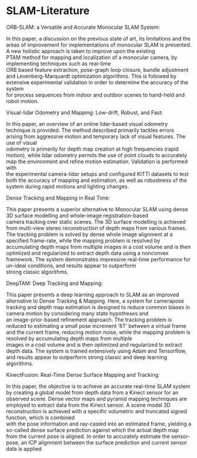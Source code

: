 # SLAM-Literature

ORB-SLAM:	a	Versatile	and	Accurate Monocular	SLAM	System:

In	this paper, a	discussion	on	the	previous state	of	art,	its	limitations	and	the	areas	of	improvement	for
implementations of	monocular SLAM	is	presented. A	new	holistic approach is	taken	to	improve	upon	the	existing	
PTAM	method	for	mapping	and	localization	of	a	monocular	camera,	by	implementing	techniques	such	as	real-time	
ORB	based	feature	extraction,	pose-graph	loop	closure,	bundle	adjustment and Levenberg-Marquardt optimization
algorithms.	This	is	followed	by	extensive	experimental	validation	in	order	to	determine	the	accuracy	of	the	system	
for	process	sequences	from	indoor	and	outdoor	scenes	to	hand-held	and	robot	motion.



Visual-lidar	Odometry	and	Mapping:	Low-drift,	Robust,	and	Fast:

In	this paper, an	overview	of an	online lidar-based	visual	odometry technique	is	provided.	The	method described
primarily	tackles	errors arising	from	aggressive	motion	and	temporary	lack	of	visual	features.	The use	of visual	
odometry	is	primarily	for depth	map	creation at high	frequencies (rapid	motion), while	lidar	odometry permits	the	
use	of	point	clouds to	accurately	map	the	environment and	refine motion estimation. Validation	is	performed	with	
the	experimental camera-lidar	setups and	configured	KITTI	datasets to	test	both	the	accuracy	of	mapping	and	
estimation,	as	well	as	robustness	of	the	system	during	rapid	motions and	lighting	changes.



Dense	Tracking	and Mapping in	Real	Time:

This paper presents a	superior	alternative	to	Monocular SLAM	using dense	3D	surface	modelling and	whole-image	registration-based	
camera	tracking over	static	scenes.	The	3D	surface	modelling	is	achieved	from	multi-view	stereo	reconstruction	of	depth	maps	from	various	
frames. The	tracking	problem	is	solved	by	dense	whole	image	alignment	at	a	specified	frame-rate,	while	the	mapping	problem is	resolved by	
accumulating	depth	maps	from	multiple	images in	a	cost	volume	and	is	then	optimized and	regularized	to	extract	depth	data using a nonconvex	framework. The	system	demonstrates	impressive	real-time	performance	for	un-ideal	conditions,	and	results	appear	to outperform	
strong	classic algorithms.	



DeepTAM:	Deep	Tracking	and Mapping:

This paper presents a	deep	learning	approach	to	SLAM	as	an	improved	alternative	to	Dense	Tracking	&	Mapping.	Here, a system	for camerapose tracking and	depth	map	estimation is	designed	to	reduce	common	biases in	camera	motion	by	considering	many state	hypotheses and	
an	image-prior-based refinement	approach. The	tracking	problem	is	reduced	to	estimating	a	small	pose	increment	‘δT’ between	a	virtual	
frame	and	the	current	frame, reducing motion	noise,	while	the	mapping	problem is	resolved	by	accumulating	depth	maps	from	multiple	
images in	a	cost	volume	and	is	then	optimized and	regularized	to	extract	depth	data. The	system	is	trained	extensively	using	Adam	and	
Tensorflow,	and	results	appear	to outperform	strong	classic	and	deep	learning	algorithms.	



KinectFusion:	Real-Time	Dense	Surface	Mapping	and	Tracking:

In	this paper, the objective	is	to	achieve	an	accurate	real-time	SLAM	system	by	creating	a	global model	from	depth	data	from	a	Kinect
sensor	for	an	observed	scene. Dense	vector	maps	and	pyramid	mapping	techniques are	employed	to	extract	data	from	the	Kinect
sensor.	A	scene	model	3D	reconstruction	is	achieved	with	a	specific volumetric and	truncated signed	function, which is	combined	
with	the	pose	information and	ray-casted	into	an	estimated	frame,	yielding	a	so-called dense	surface	prediction	against which	the	
actual	depth	map	from	the	current	pose	is	aligned.	In	order	to	accurately	estimate	the	sensor-pose,	an	ICP	alignment	between	the	
surface	prediction and	current	sensor	data is	applied
